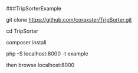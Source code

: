 ###TripSorterExample

git clone https://github.com/coraxster/TripSorter.git

cd TripSorter

composer install

php -S localhost:8000 -t example

then browse localhost:8000